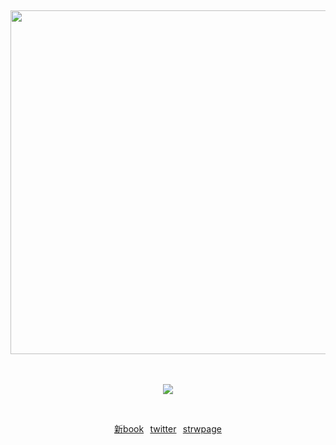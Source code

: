 

⠀<p align="center"><img src="https://github.com/user-attachments/assets/0c4d57da-d03f-42e0-9e77-ac652352b09f" align="center" width="550px"/>

　<p align="center">![](https://komarev.com/ghpvc/?username=2ft-high&label=turron&color=efbc83)

<p align="center">

⠀<p align="center">[新book](https://vylnist.atabook.org)⠀[twitter](https://x.com/vylnist)⠀[strwpage](https://vylnist.straw.page)
